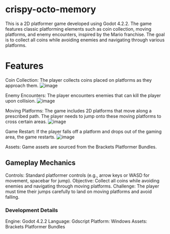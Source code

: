 # crispy-octo-memory
This is a 2D platformer game developed using Godot 4.2.2. The game features classic platforming elements such as coin collection, moving platforms, and enemy encounters, inspired by the Mario franchise. The goal is to collect all coins while avoiding enemies and navigating through various platforms.

# Features
Coin Collection: The player collects coins placed on platforms as they approach them.
![image](https://github.com/iamalsauser/crispy-octo-memory/assets/107989591/e1418047-47a1-4e11-81ae-b17c0bd4463c)

Enemy Encounters: The player encounters enemies that can kill the player upon collision.
![image](https://github.com/iamalsauser/crispy-octo-memory/assets/107989591/2bb9fac6-bc3d-4def-8485-677ea7b47fe0)


Moving Platforms: The game includes 2D platforms that move along a prescribed path. The player needs to jump onto these moving platforms to cross certain areas.
![image](https://github.com/iamalsauser/crispy-octo-memory/assets/107989591/5713839b-6140-4ce2-ba4c-08023252d1c9)

Game Restart: If the player falls off a platform and drops out of the gaming area, the game restarts.
![image](https://github.com/iamalsauser/crispy-octo-memory/assets/107989591/9c74e218-0abd-4c73-8a96-a0531e13f6b9)

Assets: Game assets are sourced from the Brackets Platformer Bundles.

## Gameplay Mechanics
Controls: Standard platformer controls (e.g., arrow keys or WASD for movement, spacebar for jump).
Objective: Collect all coins while avoiding enemies and navigating through moving platforms.
Challenge: The player must time their jumps carefully to land on moving platforms and avoid falling.

### Development Details
Engine: Godot 4.2.2
Language: Gdscript
Platform: Windows
Assets: Brackets Platformer Bundles

